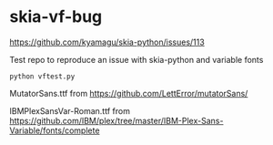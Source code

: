 # skia-vf-bug

https://github.com/kyamagu/skia-python/issues/113

Test repo to reproduce an issue with skia-python and variable fonts

`python vftest.py`

MutatorSans.ttf  from https://github.com/LettError/mutatorSans/

IBMPlexSansVar-Roman.ttf from https://github.com/IBM/plex/tree/master/IBM-Plex-Sans-Variable/fonts/complete
